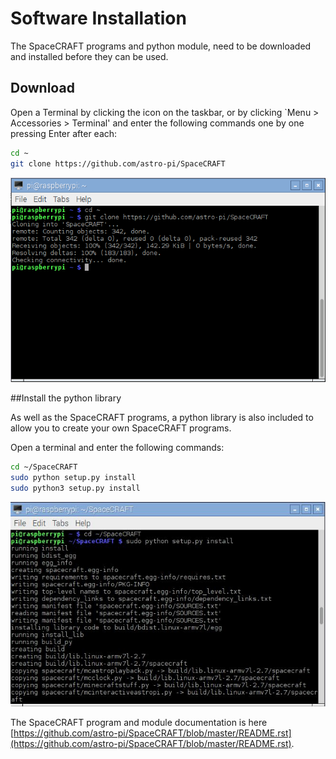 # Software Installation

The SpaceCRAFT programs and python module, need to be downloaded and installed before they can be used.

## Download

Open a Terminal by clicking the icon on the taskbar, or by clicking `Menu > Accessories > Terminal' and enter the following commands one by one pressing Enter after each:

```bash
cd ~
git clone https://github.com/astro-pi/SpaceCRAFT
```

![Downloading SpaceCRAFT](images/downloadspacecraft.png)

##Install the python library

As well as the SpaceCRAFT programs, a python library is also included to allow you to create your own SpaceCRAFT programs.

Open a terminal and enter the following commands:

```bash
cd ~/SpaceCRAFT
sudo python setup.py install
sudo python3 setup.py install
```

![Installing SpaceCRAFT](images/installspacecraft.jpg)

The SpaceCRAFT program and module documentation is here [https://github.com/astro-pi/SpaceCRAFT/blob/master/README.rst](https://github.com/astro-pi/SpaceCRAFT/blob/master/README.rst).
```
